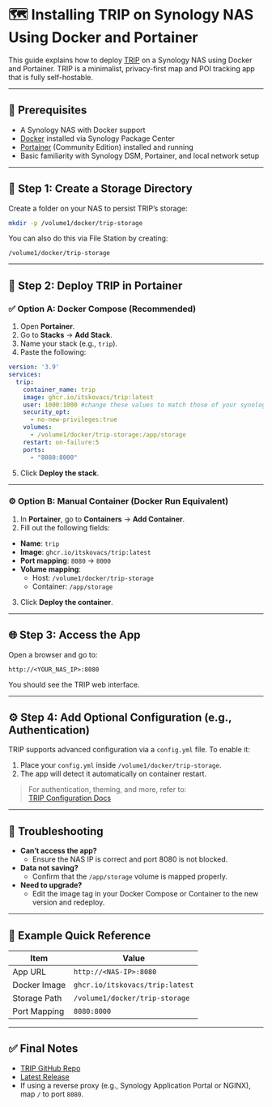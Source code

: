 # 🗺️ Installing TRIP on Synology NAS Using Docker and Portainer

This guide explains how to deploy [TRIP](https://github.com/itskovacs/trip) on a Synology NAS using Docker and Portainer. TRIP is a minimalist, privacy-first map and POI tracking app that is fully self-hostable.

---

## 🧰 Prerequisites

- A Synology NAS with Docker support
- [Docker](https://www.synology.com/en-us/dsm/packages/Docker) installed via Synology Package Center
- [Portainer](https://www.portainer.io/) (Community Edition) installed and running
- Basic familiarity with Synology DSM, Portainer, and local network setup

---

## 📁 Step 1: Create a Storage Directory

Create a folder on your NAS to persist TRIP’s storage:

```bash
mkdir -p /volume1/docker/trip-storage
```

You can also do this via File Station by creating:

```
/volume1/docker/trip-storage
```

---

## 🚀 Step 2: Deploy TRIP in Portainer

### ✅ Option A: Docker Compose (Recommended)

1. Open **Portainer**.
2. Go to **Stacks** → **Add Stack**.
3. Name your stack (e.g., `trip`).
4. Paste the following:

```yaml
version: '3.9'
services:
  trip:
    container_name: trip
    image: ghcr.io/itskovacs/trip:latest
    user: 1000:1000 #change these values to match those of your synology setup PUID:PGID
    security_opt:
      - no-new-privileges:true
    volumes:
      - /volume1/docker/trip-storage:/app/storage
    restart: on-failure:5
    ports:
      - "8080:8000"
```

5. Click **Deploy the stack**.

---

### ⚙️ Option B: Manual Container (Docker Run Equivalent)

1. In **Portainer**, go to **Containers** → **Add Container**.
2. Fill out the following fields:

- **Name**: `trip`
- **Image**: `ghcr.io/itskovacs/trip:latest`
- **Port mapping**: `8080` → `8000`
- **Volume mapping**:
  - Host: `/volume1/docker/trip-storage`
  - Container: `/app/storage`

3. Click **Deploy the container**.

---

## 🌐 Step 3: Access the App

Open a browser and go to:

```
http://<YOUR_NAS_IP>:8080
```

You should see the TRIP web interface.

---

## ⚙️ Step 4: Add Optional Configuration (e.g., Authentication)

TRIP supports advanced configuration via a `config.yml` file. To enable it:

1. Place your `config.yml` inside `/volume1/docker/trip-storage`.
2. The app will detect it automatically on container restart.

> For authentication, theming, and more, refer to:  
> [TRIP Configuration Docs](https://github.com/itskovacs/trip#configuration)

---

## 🧯 Troubleshooting

- **Can’t access the app?**
  - Ensure the NAS IP is correct and port 8080 is not blocked.
- **Data not saving?**
  - Confirm that the `/app/storage` volume is mapped properly.
- **Need to upgrade?**
  - Edit the image tag in your Docker Compose or Container to the new version and redeploy.

---

## 📌 Example Quick Reference

| Item           | Value                                 |
|----------------|---------------------------------------|
| App URL        | `http://<NAS-IP>:8080`                |
| Docker Image   | `ghcr.io/itskovacs/trip:latest`       |
| Storage Path   | `/volume1/docker/trip-storage`        |
| Port Mapping   | `8080:8000`                           |

---

## ✅ Final Notes

- [TRIP GitHub Repo](https://github.com/itskovacs/trip)
- [Latest Release](https://github.com/itskovacs/trip/releases)
- If using a reverse proxy (e.g., Synology Application Portal or NGINX), map `/` to port `8080`.
